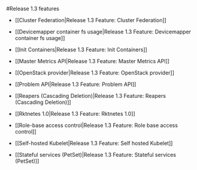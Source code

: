 #Release 1.3 features

* [[Cluster Federation|Release 1.3 Feature: Cluster Federation]]

* [[Devicemapper container fs usage|Release 1.3 Feature: Devicemapper container fs usage]]

* [[Init Containers|Release 1.3 Feature: Init Containers]]

* [[Master Metrics API|Release 1.3 Feature: Master Metrics API]]

* [[OpenStack provider|Release 1.3 Feature: OpenStack provider]]

* [[Problem API|Release 1.3 Feature: Problem API]]

* [[Reapers (Cascading Deletion)|Release 1.3 Feature: Reapers (Cascading Deletion)]]

* [[Rktnetes 1.0|Release 1.3 Feature: Rktnetes 1.0]]

* [[Role-base access control|Release 1.3 Feature: Role base access control]]

* [[Self-hosted Kubelet|Release 1.3 Feature: Self hosted Kubelet]]

* [[Stateful services (PetSet)|Release 1.3 Feature: Stateful services (PetSet)]]

